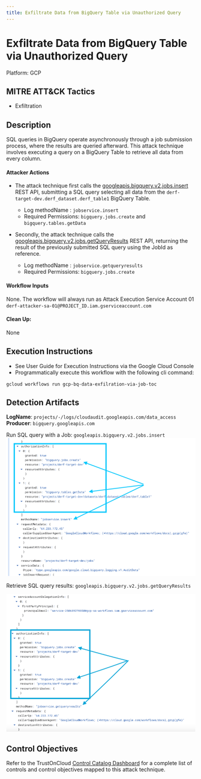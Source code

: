 ```yaml
---
title: Exfiltrate Data from BigQuery Table via Unauthorized Query
---
```


# Exfiltrate Data from BigQuery Table via Unauthorized Query


Platform: GCP

## MITRE ATT&CK Tactics


- Exfiltration

## Description

SQL queries in BigQuery operate asynchronously through a job submission process, where the results are queried afterward. This attack technique involves executing a query on a BigQuery Table to retrieve all data from every column.

#### Attacker Actions 

- The attack technique first calls the [googleapis.bigquery.v2.jobs.insert](https://cloud.google.com/workflows/docs/reference/googleapis/bigquery/v2/jobs/insert) REST API, submitting a SQL query selecting all data from the `derf-target-dev.derf_dataset.derf_table1` BigQuery Table.

  - Log methodName : `jobservice.insert`
  - Required Permissions: `bigquery.jobs.create` and `bigquery.tables.getData`

- Secondly, the attack technique calls the [googleapis.bigquery.v2.jobs.getQueryResults](https://cloud.google.com/bigquery/docs/reference/rest/v2/jobs/getQueryResults) REST API, returning the result of the previously submitted SQL query using the JobId as reference.

  - Log methodName : `jobservice.getqueryresults`
  - Required Permissions: `bigquery.jobs.create`

#### Workflow Inputs

None. The workflow will always run as Attack Execution Service Account 01 `derf-attacker-sa-01@PROJECT_ID.iam.gserviceaccount.com`

#### Clean Up: 

None


## Execution Instructions

- See User Guide for Execution Instructions via the Google Cloud Console
- Programmatically execute this workflow with the following cli command:

```
gcloud workflows run gcp-bq-data-exfilration-via-job-toc
```


## Detection Artifacts

**LogName**: `projects/-/logs/cloudaudit.googleapis.com/data_access`
**Producer**: `bigquery.googleapis.com`

Run SQL query with a Job: `googleapis.bigquery.v2.jobs.insert`
![](..../../images/jobserviceInsert.png)

Retrieve SQL query results: `googleapis.bigquery.v2.jobs.getQueryResults`

![](..../../images/jobserviceGetQueryResults.png)


## Control Objectives

Refer to the TrustOnCloud [Control Catalog Dashboard](https://controlcatalog.trustoncloud.com/dashboard/gcp/bigquery#Threat%20Catalog?Bigquery.T9) for a complete list of controls and control objectives mapped to this attack technique.


